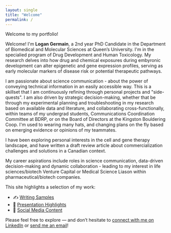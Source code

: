 ```yaml
---
layout: single
title: "Welcome"
permalink: /
---
```


Welcome to my portfolio!

Welcome! I'm **Logan Germain**, a 2nd year PhD Candidate in the Department of Biomedical and Molecular Sciences at Queen’s University. 
I'm in the specialied program of Drug Development and Human Toxicology. My research delves into how drug and chemical exposures during embyronic development can alter epigenetic and gene expression profiles,
serving as early molecular markers of disease risk or potential therapeutic pathways.

I am passionate about science communication - about the power of conveying technical information in an easily accessible way. This is a skillset that I am continuously refining through
personal projects and "side-quests". 
I am also driven by strategic decision-making, whether that be through my experimental planning and troubleshooting in my research based on available data and literature,
and collaborating cross-functionally, within teams of my undergrad students, Communications Coordination Committee at BDRP, or on the Board of Directors at the Kingston Bouldering Coop. 
I'm used to wearing many hats, and changing plans on the fly based on emerging evidence or opinions of my teammates. 

I have been exploring personal interests in the cell and gene therapy landscape, and have written a draft review article about commercialization challenges and solutions in a Canadian context. 

My career aspirations include roles in science communication, data-driven decision-making and dynamic collaboration - leading to my interest in life sciences/biotech Venture Capital or Medical Science Liason within pharmaceutical/biotech companies.

This site highlights a selection of my work:

- ✍️ [Writing Samples](/writing/)
- 🎤 [Presentation Highlights](/presentations/)
- 📱 [Social Media Content](/socialmedia/)

Please feel free to explore — and don’t hesitate to [connect with me on LinkedIn](https://www.linkedin.com/in/logan-germain-72b1201a9/) or [send me an email](mailto:15lsg@queensu.ca)!

